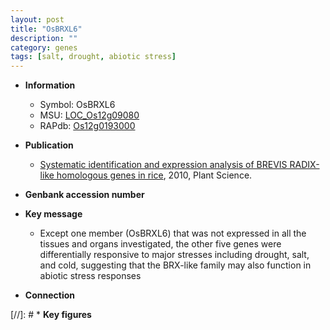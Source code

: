```yaml
---
layout: post
title: "OsBRXL6"
description: ""
category: genes
tags: [salt, drought, abiotic stress]
---
```


* **Information**  
    + Symbol: OsBRXL6  
    + MSU: [LOC_Os12g09080](http://rice.plantbiology.msu.edu/cgi-bin/ORF_infopage.cgi?orf=LOC_Os12g09080)  
    + RAPdb: [Os12g0193000](http://rapdb.dna.affrc.go.jp/viewer/gbrowse_details/irgsp1?name=Os12g0193000)  

* **Publication**  
    + [Systematic identification and expression analysis of BREVIS RADIX-like homologous genes in rice](http://www.ncbi.nlm.nih.gov/pubmed?term=Systematic+identification+and+expression+analysis+of+BREVIS+RADIX-like+homologous+genes+in+rice%5BTitle%5D), 2010, Plant Science.

* **Genbank accession number**  

* **Key message**  
    + Except one member (OsBRXL6) that was not expressed in all the tissues and organs investigated, the other five genes were differentially responsive to major stresses including drought, salt, and cold, suggesting that the BRX-like family may also function in abiotic stress responses

* **Connection**  

[//]: # * **Key figures**  


